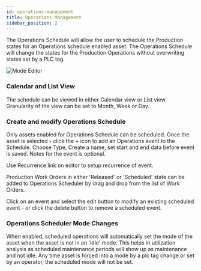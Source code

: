 ```yaml
---
id: operations-management
title: Operations Management
sidebar_position: 2
---
```

The Operations Schedule will allow the user to schedule the Production states for an Operations schedule enabled asset. The Operations Schedule will change the states for the Production Operations without overwriting states set by a PLC tag.

![Mode Editor](/img/OperationsOverview.png)


### Calendar and List View
The schedule can be viewed in either Calendar view or List view.  Granularity of the view can be set to Month, Week or Day.

### Create and modify Operations Schedule
Only assets enabled for Operations Schedule can be scheduled.  Once the asset is selected - click the + icon to add an Operations event to the Schedule.  Choose Type, Create a name, set start and end data before event is saved.  Notes for the event is optional.

Use Recurrence link on editor to setup recurrence of event.

Production Work Orders in either 'Released' or 'Scheduled' state can be added to Operations Scheduler by drag and drop from the list of Work Orders.  

Click on an event and select the edit button to modify an existing scheduled event - or click the delete button to remove a scheduled event.


### Operations Scheduler Mode Changes
When enabled, scheduled operations will automatically set the mode of the asset when the asset is not in an 'idle' mode. This helps in utilization analysis as scheduled maintenance periods will show up as maintenance and not idle. Any time asset is forced into a mode by a plc tag change or set by an operator, the scheduled mode will not be set.

